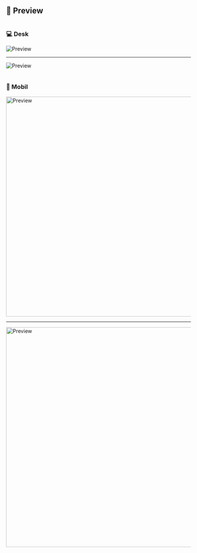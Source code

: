 <h2>🔎 Preview</h2>


<h1></h1>
<h3>💻 Desk</h3>

<img src="img/home.png" alt="Preview">
<hr>
<img src="img/ventas.png" alt="Preview">
<h1></h1>

<h3>📱 Mobil</h3>

<img src="img/home-mobil.png" alt="Preview" height="600px">
<hr>
<img src="img/ventas-mobil.png" alt="Preview" height="600px">
